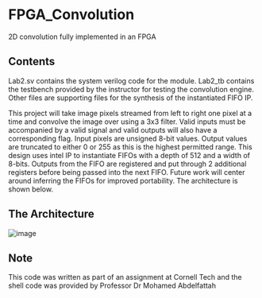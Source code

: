 # FPGA_Convolution
2D convolution fully implemented in an FPGA

## Contents
Lab2.sv contains the system verilog code for the module. Lab2_tb contains the testbench provided by the instructor for testing the convolution engine. Other files are supporting files for the synthesis of the instantiated FIFO IP.

This project will take image pixels streamed from left to right one pixel at a time and convolve the image over using a 3x3 filter. Valid inputs must be accompanied by a valid signal and valid outputs will also have a corresponding flag. Input pixels are unsigned 8-bit values. Output values are truncated to either 0 or 255 as this is the highest permitted range. This design uses intel IP to instantiate FIFOs with a depth of 512 and a width of 8-bits. Outputs from the FIFO are registered and put through 2 additional registers before being passed into the next FIFO. Future work will center around inferring the FIFOs for improved portability. The architecture is shown below.

## The Architecture
![image](https://github.com/okenna10/FPGA_exponential_function/assets/101345398/d01cad58-57e5-4992-a193-2fd2a806bd39)

## Note
This code was written as part of an assignment at Cornell Tech and the shell code was provided by Professor Dr Mohamed Abdelfattah

